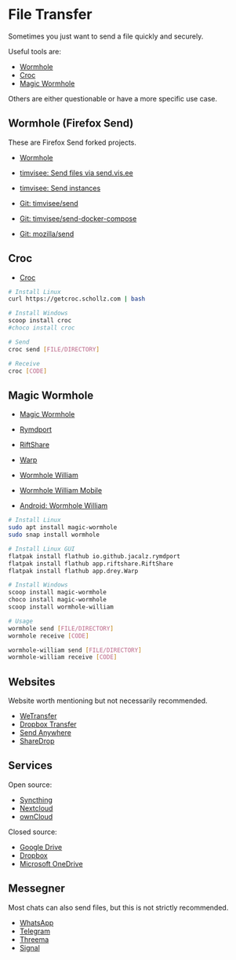 # File Transfer

Sometimes you just want to send a file quickly and securely.

Useful tools are:

* [Wormhole](https://wormhole.app/)
* [Croc](https://github.com/schollz/croc)
* [Magic Wormhole](https://magic-wormhole.readthedocs.io/en/latest/)

Others are either questionable or have a more specific use case.

## Wormhole (Firefox Send)

These are Firefox Send forked projects.

* [Wormhole](https://wormhole.app/)

* [timvisee: Send files via send.vis.ee](https://send.vis.ee/)
* [timvisee: Send instances](https://github.com/timvisee/send-instances/#instances)
* [Git: timvisee/send](https://gitlab.com/timvisee/send)
* [Git: timvisee/send-docker-compose](https://github.com/timvisee/send-docker-compose)
* [Git: mozilla/send](https://github.com/mozilla/send)

## Croc

* [Croc](https://github.com/schollz/croc)

```bash
# Install Linux
curl https://getcroc.schollz.com | bash

# Install Windows
scoop install croc
#choco install croc

# Send
croc send [FILE/DIRECTORY]

# Receive
croc [CODE]
```

## Magic Wormhole

* [Magic Wormhole](https://magic-wormhole.readthedocs.io/en/latest/)

* [Rymdport](https://flathub.org/apps/details/io.github.jacalz.rymdport)
* [RiftShare](https://flathub.org/apps/details/app.riftshare.RiftShare)
* [Warp](https://flathub.org/apps/details/app.drey.Warp)

* [Wormhole William](https://github.com/psanford/wormhole-william)
* [Wormhole William Mobile](https://github.com/psanford/wormhole-william-mobile)
* [Android: Wormhole William](https://play.google.com/store/apps/details?id=io.sanford.wormhole_william)

```bash
# Install Linux
sudo apt install magic-wormhole
sudo snap install wormhole

# Install Linux GUI
flatpak install flathub io.github.jacalz.rymdport
flatpak install flathub app.riftshare.RiftShare
flatpak install flathub app.drey.Warp

# Install Windows
scoop install magic-wormhole
choco install magic-wormhole
scoop install wormhole-william

# Usage
wormhole send [FILE/DIRECTORY]
wormhole receive [CODE]

wormhole-william send [FILE/DIRECTORY]
wormhole-william receive [CODE]
```

## Websites

Website worth mentioning but not necessarily recommended.

* [WeTransfer](https://wetransfer.com/)
* [Dropbox Transfer](https://www.dropbox.com/transfer/)
* [Send Anywhere](https://send-anywhere.com/)
* [ShareDrop](https://www.sharedrop.io/)

## Services

Open source:

* [Syncthing](https://syncthing.net/)
* [Nextcloud](https://nextcloud.com/)
* [ownCloud](https://owncloud.com/)

Closed source:

* [Google Drive](https://drive.google.com/)
* [Dropbox](https://www.dropbox.com/)
* [Microsoft OneDrive](https://onedrive.live.com/)

## Messegner

Most chats can also send files, but this is not strictly recommended.

* [WhatsApp](https://whatsapp.com/)
* [Telegram](https://telegram.org/)
* [Threema](https://threema.ch/)
* [Signal](https://signal.org/)
